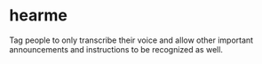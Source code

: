 # hearme
Tag people to only transcribe their voice and allow other important announcements and instructions to be recognized as well.
